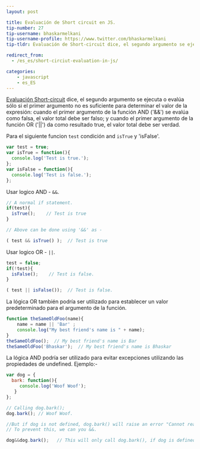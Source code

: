 ```yaml
---
layout: post

title: Evaluación de Short circuit en JS.
tip-number: 27
tip-username: bhaskarmelkani
tip-username-profile: https://www.twitter.com/bhaskarmelkani
tip-tldr: Evaluación de Short-circuit dice, el segundo argumento se ejecuta o evalúa sólo si el primer argumento no es suficiente para determinar el valor de la expresión, cuando el primer argumento de AND (&&) la función se evalúa como falsa, el valor total debe ser falso; y cuando el primer argumento de la función OR (||) da como resultado true, el valor total debe ser verdad.

redirect_from:
  - /es_es/short-circiut-evaluation-in-js/

categories:
    - javascript
    - es_ES
---
```


[Evaluación Short-circuit](https://en.wikipedia.org/wiki/Short-circuit_evaluation) dice, el segundo argumento se ejecuta o evalúa sólo si el primer argumento no es suficiente para determinar el valor de la expresión: cuando el primer argumento de la función AND ('&&') se evalúa como falsa, el valor total debe ser falso; y cuando el primer argumento de la función OR ('||') da como resultado true, el valor total debe ser verdad.

Para el siguiente funcion `test` condición and `isTrue` y 'isFalse'.

```js
var test = true;
var isTrue = function(){
  console.log('Test is true.');
};
var isFalse = function(){
  console.log('Test is false.');
};

```
Usar logico AND - `&&`.

```js
// A normal if statement.
if(test){
  isTrue();    // Test is true
}

// Above can be done using '&&' as -

( test && isTrue() );  // Test is true
```
Usar logico OR - `||`.

```js
test = false;
if(!test){
  isFalse();    // Test is false.
}

( test || isFalse());  // Test is false.
```
La lógica OR también podría ser utilizado para establecer un valor predeterminado para el argumento de la función.

```js
function theSameOldFoo(name){ 
    name = name || 'Bar' ;
    console.log("My best friend's name is " + name);
}
theSameOldFoo();  // My best friend's name is Bar
theSameOldFoo('Bhaskar');  // My best friend's name is Bhaskar
```
La lógica AND podría ser utilizado para evitar excepciones utilizando las propiedades de undefined.
Ejemplo:-

```js
var dog = { 
  bark: function(){
     console.log('Woof Woof');
   }
};

// Calling dog.bark();
dog.bark(); // Woof Woof.

//But if dog is not defined, dog.bark() will raise an error "Cannot read property 'bark' of undefined."
// To prevent this, we can you &&.

dog&&dog.bark();   // This will only call dog.bark(), if dog is defined.

```
